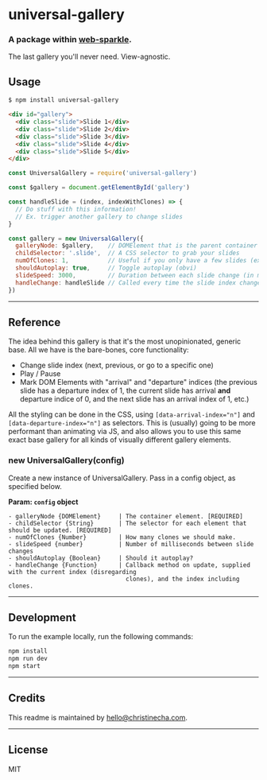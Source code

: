 # universal-gallery
### A package within [web-sparkle](https://github.com/christinecha/web-sparkle).
The last gallery you'll never need. View-agnostic.

## Usage

````sh
$ npm install universal-gallery
````

````html
<div id="gallery">
  <div class="slide">Slide 1</div>
  <div class="slide">Slide 2</div>
  <div class="slide">Slide 3</div>
  <div class="slide">Slide 4</div>
  <div class="slide">Slide 5</div>
</div>
````

````js
const UniversalGallery = require('universal-gallery')

const $gallery = document.getElementById('gallery')

const handleSlide = (index, indexWithClones) => {
  // Do stuff with this information!
  // Ex. trigger another gallery to change slides
}

const gallery = new UniversalGallery({
  galleryNode: $gallery,    // DOMElement that is the parent container for your slides
  childSelector: '.slide',  // A CSS selector to grab your slides
  numOfClones: 1,           // Useful if you only have a few slides (explained further below)
  shouldAutoplay: true,     // Toggle autoplay (obvi)
  slideSpeed: 3000,         // Duration between each slide change (in milliseconds)
  handleChange: handleSlide // Called every time the slide index changes
})
````

---

## Reference

The idea behind this gallery is that it's the most unopinionated, generic base.
All we have is the bare-bones, core functionality:
- Change slide index (next, previous, or go to a specific one)
- Play / Pause
- Mark DOM Elements with "arrival" and "departure" indices (the previous slide has a departure index
  of 1, the current slide has arrival **and** departure indice of 0, and the next slide has an arrival
  index of 1, etc.)

All the styling can be done in the CSS, using `[data-arrival-index="n"]` and `[data-departure-index="n"]`
as selectors. This is (usually) going to be more performant than animating via JS, and also allows
you to use this same exact base gallery for all kinds of visually different gallery elements.

### new UniversalGallery(config)
Create a new instance of UniversalGallery. Pass in a config object, as specified below.

**Param: `config` object**

```
- galleryNode {DOMElement}     | The container element. [REQUIRED]
- childSelector {String}       | The selector for each element that should be updated. [REQUIRED]
- numOfClones {Number}         | How many clones we should make.
- slideSpeed {number}          | Number of milliseconds between slide changes
- shouldAutoplay {Boolean}     | Should it autoplay?
- handleChange {Function}      | Callback method on update, supplied with the current index (disregarding
                                 clones), and the index including clones.
```

---

## Development
To run the example locally, run the following commands:

```sh
npm install
npm run dev
npm start
```

---

## Credits
This readme is maintained by [hello@christinecha.com](mailto:hello@christinecha.com).

---

## License
MIT
